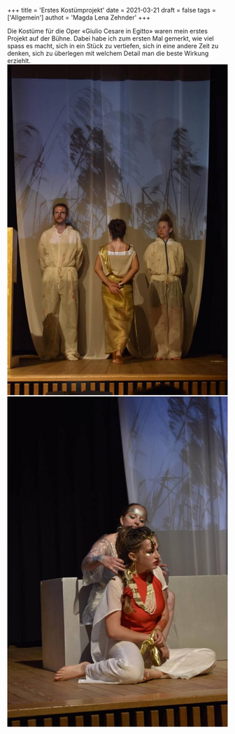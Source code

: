 +++
title = 'Erstes Kostümprojekt'
date = 2021-03-21
draft = false
tags = ['Allgemein']
authot = 'Magda Lena Zehnder'
+++

Die Kostüme für die Oper «Giulio Cesare in Egitto» waren mein erstes Projekt auf der Bühne. Dabei habe ich zum ersten Mal gemerkt, wie viel spass es macht, sich in ein Stück zu vertiefen, sich in eine andere Zeit zu denken, sich zu überlegen mit welchem Detail man die beste Wirkung erziehlt.
![](media/photo_2021-03-21_16-35-10-682x1024.jpg) ![](media/photo_2021-03-21_16-35-14-1-682x1024.jpg)